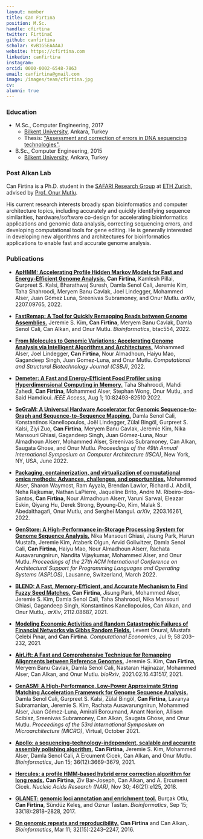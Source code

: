 ```yaml
---
layout: member
title: Can Fırtına
position: M.Sc. 
handle: cfirtina
twitter: FirtinaC
github: canfirtina
scholar: KvB1G5EAAAAJ
website: https://cfirtina.com
linkedin: canfirtina
instagram:
orcid: 0000-0002-6548-7863
email: canfirtina@gmail.com
image: /images/team/cfirtina.jpg
cv: 
alumni: true
---
```


### Education

- M.Sc., Computer Engineering, 2017
  - [Bilkent University](http://www.cs.bilkent.edu.tr/), Ankara, Turkey
  - Thesis: ["Assessment and correction of errors in DNA sequencing technologies"](https://tez.yok.gov.tr/UlusalTezMerkezi/TezGoster?key=RrI-Krk3A-RkF4YfHofuk5rpjkBQ2g6mIfHyrxaEfjCrPmGXpxZeqsLf_xncwni2).
- B.Sc., Computer Engineering, 2015 
  - [Bilkent University](http://www.cs.bilkent.edu.tr/), Ankara, Turkey

### Post Alkan Lab

Can Firtina is a Ph.D. student in the [SAFARI Research Group](https://safari.ethz.ch/) at [ETH Zurich](https://ethz.ch/en.html), advised by [Prof. Onur Mutlu](https://people.inf.ethz.ch/omutlu/).

His current research interests broadly span bioinformatics and computer architecture topics, including accurately and quickly identifying sequence similarities, hardware/software co-design for accelerating bioinformatics applications and genomic data analysis, correcting sequencing errors, and developing computational tools for gene editing. He is generally interested in developing new algorithms and architectures for bioinformatics applications to enable fast and accurate genome analysis.

### Publications

- [**ApHMM: Accelerating Profile Hidden Markov Models for Fast and Energy-Efficient Genome Analysis.**](https://arxiv.org/abs/2207.09765) **Can Firtina**, Kamlesh Pillai, Gurpreet S. Kalsi, Bharathwaj Suresh, Damla Senol Cali, Jeremie Kim, Taha Shahroodi, Meryem Banu Cavlak, Joel Lindegger, Mohammed Alser, Juan Gómez Luna, Sreenivas Subramoney, and Onur Mutlu. *arXiv*, 2207.09765, 2022.

- [**FastRemap: A Tool for Quickly Remapping Reads between Genome Assemblies.**](https://doi.org/10.1093/bioinformatics/btac554) Jeremie S. Kim,  **Can Firtina**, Meryem Banu Cavlak, Damla Senol Cali, Can Alkan, and Onur Mutlu. *Bioinformatics*, btac554, 2022.

- [**From Molecules to Genomic Variations: Accelerating Genome Analysis via Intelligent Algorithms and Architectures.**](https://doi.org/10.1016/j.csbj.2022.08.019) Mohammed Alser, Joel Lindegger, **Can Firtina**, Nour Almadhoun, Haiyu Mao, Gagandeep Singh, Juan Gomez-Luna, and Onur Mutlu. *Computational and Structural Biotechnology Journal (CSBJ)*, 2022.
- [**Demeter: A Fast and Energy-Efficient Food Profiler using Hyperdimensional Computing in Memory.**](https://ieeexplore.ieee.org/document/9847238) Taha Shahroodi, Mahdi Zahedi, **Can Firtina**, Mohammed Alser, Stephan Wong, Onur Mutlu, and Said Hamdioui. *IEEE Access*, Aug 1; 10:82493-82510 2022.

- [**SeGraM: A Universal Hardware Accelerator for Genomic Sequence-to-Graph and Sequence-to-Sequence Mapping.**](https://doi.org/10.1145/3470496.3527436) Damla Senol Cali, Konstantinos Kanellopoulos, Joël Lindegger, Zülal Bingöl, Gurpreet S. Kalsi, Ziyi Zuo,  **Can Firtina**, Meryem Banu Cavlak, Jeremie Kim, Nika Mansouri Ghiasi, Gagandeep Singh, Juan Gómez-Luna, Nour Almadhoun Alserr, Mohammed Alser, Sreenivas Subramoney, Can Alkan, Saugata Ghose, and Onur Mutlu. *Proceedings of the 49th Annual International Symposium on Computer Architecture (ISCA)*, New York, NY, USA, June 2022.

- [**Packaging, containerization, and virtualization of computational omics methods: Advances, challenges, and opportunities.**](https://arxiv.org/abs/2203.16261) Mohammed Alser, Sharon Waymost, Ram Ayyala, Brendan Lawlor, Richard J. Abdill, Neha Rajkumar, Nathan LaPierre, Jaqueline Brito, Andre M. Ribeiro-dos-Santos, **Can Firtina**, Nour Almadhoun Alserr, Varuni Sarwal, Eleazar Eskin, Qiyang Hu, Derek Strong,  Byoung-Do,  Kim, Malak S. Abedalthagafi, Onur Mutlu, and Serghei Mangul. *arXiv*, 2203.16261, 2022.

- [**GenStore: A High-Performance in-Storage Processing System for Genome Sequence Analysis.**](https://doi.org/10.1145/3503222.3507702) Nika Mansouri Ghiasi, Jisung Park, Harun Mustafa, Jeremie Kim, Ataberk Olgun, Arvid Gollwitzer, Damla Senol Cali,  **Can Firtina**, Haiyu Mao, Nour Almadhoun Alserr, Rachata Ausavarungnirun, Nandita Vijaykumar, Mohammed Alser, and Onur Mutlu. *Proceedings of the 27th ACM International Conference on Architectural Support for Programming Languages and Operating Systems (ASPLOS)*, Lausanne, Switzerland, March 2022.

- [**BLEND: A Fast, Memory-Efficient, and Accurate Mechanism to Find Fuzzy Seed Matches.**](https://doi.org/10.48550/ARXIV.2112.08687) **Can Firtina**, Jisung Park, Mohammed Alser, Jeremie S. Kim, Damla Senol Cali, Taha Shahroodi, Nika Mansouri Ghiasi, Gagandeep Singh, Konstantinos Kanellopoulos, Can Alkan, and Onur Mutlu,. *arXiv*, 2112.08687, 2021.

- [**Modeling Economic Activities and Random Catastrophic Failures of Financial Networks via Gibbs Random Fields.**](https://doi.org/10.1007/s10614-020-10023-3) 
Levent Onural, Mustafa Çelebi Pınar, and **Can Firtina**. *Computational Economics*, Jul 9; 58:203–232, 2021.

- [**AirLift: A Fast and Comprehensive Technique for Remapping Alignments between Reference Genomes.**](http://biorxiv.org/content/early/2021/02/17/2021.02.16.431517.abstract) Jeremie S. Kim, **Can Firtina**, Meryem Banu Cavlak, Damla Senol Cali, Nastaran Hajinazar, Mohammed Alser, Can Alkan, and Onur Mutlu. *bioRxiv*, 2021.02.16.431517, 2021.

- [**GenASM: A High-Performance, Low-Power Approximate String Matching Acceleration Framework for Genome Sequence Analysis.**](https://ieeexplore.ieee.org/document/9251930) Damla Senol Cali, Gurpreet S. Kalsi, Zülal Bingöl, **Can Firtina**, Lavanya Subramanian, Jeremie S. Kim, Rachata Ausavarungnirun, Mohammed Alser, Juan Gómez-Luna, Amirali Boroumand, Anant Norion, Allison Scibisz, Sreenivas Subramoney, Can Alkan, Saugata Ghose, and Onur Mutlu. *Proceedings of the 53rd International Symposium on Microarchitecture (MICRO)*, Virtual, October 2021.

- [**Apollo: a sequencing-technology-independent, scalable and accurate assembly polishing algorithm.**](https://doi.org/10.1093/bioinformatics/btaa179) **Can Firtina**, Jeremie S. Kim, Mohammed Alser, Damla Senol Cali, A Ercument Cicek, Can Alkan, and Onur Mutlu. *Bioinformatics*, Jun 15; 36(12):3669-3679, 2021.

- [**Hercules: a profile HMM-based hybrid error correction algorithm for long reads.**](https://doi.org/10.1093/nar/gky724) **Can Firtina**, Ziv Bar-Joseph, Can Alkan, and A. Ercument Cicek. *Nucleic Acids Research (NAR)*, Nov 30; 46(21):e125, 2018.

- [**GLANET: genomic loci annotation and enrichment tool.**](https://doi.org/10.1093/bioinformatics/btx326) Burçak Otlu, **Can Firtina**, Sündüz Keleş, and Oznur Tastan. *Bioinformatics*, Sep 15; 33(18):2818–2828, 2017.

- [**On genomic repeats and reproducibility.**](https://doi.org/10.1093/bioinformatics/btw139) **Can Firtina** and Can Alkan,. *Bioinformatics*, Mar 11; 32(15):2243–2247, 2016.
